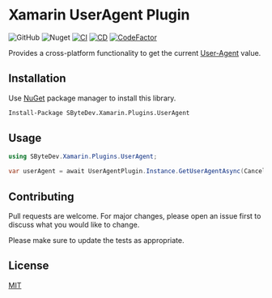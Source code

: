 # Xamarin UserAgent Plugin
![GitHub](https://img.shields.io/github/license/SByteDev/Net.Xamarin.Plugins.UserAgent.svg)
![Nuget](https://img.shields.io/nuget/v/SByteDev.Xamarin.Plugins.UserAgent.svg)
[![CI](https://github.com/SByteDev/Net.Xamarin.Plugins.UserAgent/actions/workflows/ci.yml/badge.svg)](https://github.com/SByteDev/Net.Xamarin.Plugins.UserAgent/actions/workflows/ci.yml)
[![CD](https://github.com/SByteDev/Net.Xamarin.Plugins.UserAgent/actions/workflows/cd.yml/badge.svg)](https://github.com/SByteDev/Net.Xamarin.Plugins.UserAgent/actions/workflows/cd.yml)
[![CodeFactor](https://www.codefactor.io/repository/github/sbytedev/net.xamarin.plugins.useragent/badge)](https://www.codefactor.io/repository/github/sbytedev/net.xamarin.plugins.useragent)

Provides a cross-platform functionality to get the current [User-Agent](https://developer.mozilla.org/en-US/docs/Web/HTTP/Headers/User-Agent) value.

## Installation

Use [NuGet](https://www.nuget.org) package manager to install this library.

```bash
Install-Package SByteDev.Xamarin.Plugins.UserAgent
```

## Usage
```cs
using SByteDev.Xamarin.Plugins.UserAgent;

var userAgent = await UserAgentPlugin.Instance.GetUserAgentAsync(CancellationToken.None);
```

## Contributing
Pull requests are welcome. For major changes, please open an issue first to discuss what you would like to change.

Please make sure to update the tests as appropriate.

## License
[MIT](https://choosealicense.com/licenses/mit/)
